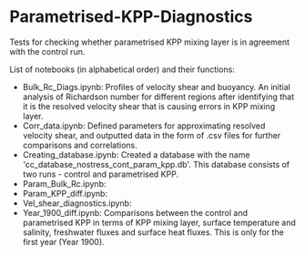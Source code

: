# Parametrised-KPP-Diagnostics
Tests for checking whether parametrised KPP mixing layer is in agreement with the control run.

List of notebooks (in alphabetical order) and their functions:
* Bulk_Rc_Diags.ipynb: Profiles of velocity shear and buoyancy. An initial analysis of Richardson number for different regions after identifying that it is the resolved velocity shear that is causing errors in KPP mixing layer.
* Corr_data.ipynb: Defined parameters for approximating resolved velocity shear, and outputted data in the form of .csv files for further comparisons and correlations.
* Creating_database.ipynb: Created a database with the name 'cc_database_nostress_cont_param_kpp.db'. This database consists of two runs - control and parametrised KPP.
* Param_Bulk_Rc.ipynb:
* Param_KPP_diff.ipynb:
* Vel_shear_diagnostics.ipynb:
* Year_1900_diff.ipynb: Comparisons between the control and parametrised KPP in terms of KPP mixing layer, surface temperature and salinity, freshwater fluxes and surface heat fluxes. This is only for the first year (Year 1900).
